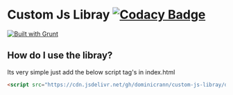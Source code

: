 # Custom Js Libray [![Codacy Badge](https://api.codacy.com/project/badge/Grade/7b38fb8533254ac1847a19ead1f6fa20)](https://www.codacy.com/app/dominicrann/Custom-JS-Libray?utm_source=github.com&amp;utm_medium=referral&amp;utm_content=dominicrann/Custom-JS-Libray&amp;utm_campaign=Badge_Grade)
[![Built with Grunt](https://cdn.gruntjs.com/builtwith.svg)](https://gruntjs.com/)







## How do I use the libray?
Its very simple just add the below script tag's in index.html
```html
<script src="https://cdn.jsdelivr.net/gh/dominicrann/custom-js-libray/dist/custom.js">
```



